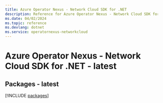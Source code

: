 ```yaml
---
title: Azure Operator Nexus - Network Cloud SDK for .NET
description: Reference for Azure Operator Nexus - Network Cloud SDK for .NET
ms.date: 04/02/2024
ms.topic: reference
ms.devlang: dotnet
ms.service: operatornexus-networkcloud
---
```

# Azure Operator Nexus - Network Cloud SDK for .NET - latest
## Packages - latest
[!INCLUDE [packages](operator-nexus---network-cloud-index.md)]